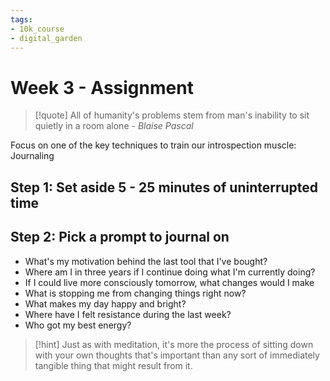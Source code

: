 ```yaml
---
tags: 
- 10k_course
- digital_garden
---
```

# Week 3 - Assignment

> [!quote]
> All of humanity's problems stem from man's inability to sit quietly in a room alone - *Blaise Pascal* 


Focus on one of the key techniques to train our introspection muscle: Journaling

## Step 1: Set aside 5 - 25 minutes of uninterrupted time

## Step 2: Pick a prompt to journal on
- What's my motivation behind the last tool that I've bought?
- Where am I in three years if I continue doing what I'm currently doing?
- If I could live more consciously tomorrow, what changes would I make
- What is stopping me from changing things right now?
- What makes my day happy and bright?
- Where have I felt resistance during the last week?
- Who got my best energy?


> [!hint]
> Just as with meditation, it's more the process of sitting down with your own thoughts that's important than any sort of immediately tangible thing that might result from it.
> 

